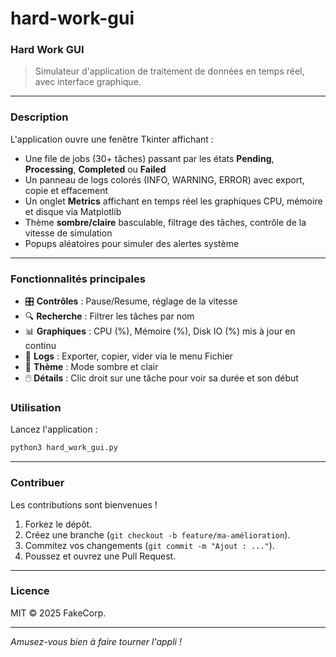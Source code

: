 # hard-work-gui

### Hard Work GUI

> Simulateur d'application de traitement de données en temps réel, avec interface graphique.

---

### Description

L'application ouvre une fenêtre Tkinter affichant :

* Une file de jobs (30+ tâches) passant par les états **Pending**, **Processing**, **Completed** ou **Failed**
* Un panneau de logs colorés (INFO, WARNING, ERROR) avec export, copie et effacement
* Un onglet **Metrics** affichant en temps réel les graphiques CPU, mémoire et disque via Matplotlib
* Thème **sombre/claire** basculable, filtrage des tâches, contrôle de la vitesse de simulation
* Popups aléatoires pour simuler des alertes système

---

### Fonctionnalités principales

* 🎛️ **Contrôles** : Pause/Resume, réglage de la vitesse
* 🔍 **Recherche** : Filtrer les tâches par nom
* 📊 **Graphiques** : CPU (%), Mémoire (%), Disk IO (%) mis à jour en continu
* 📂 **Logs** : Exporter, copier, vider via le menu Fichier
* 🎨 **Thème** : Mode sombre et clair
* 🖱️ **Détails** : Clic droit sur une tâche pour voir sa durée et son début


### Utilisation

Lancez l'application :

```bash
python3 hard_work_gui.py
```

---

### Contribuer

Les contributions sont bienvenues !

1. Forkez le dépôt.
2. Créez une branche (`git checkout -b feature/ma-amélioration`).
3. Commitez vos changements (`git commit -m "Ajout : ..."`).
4. Poussez et ouvrez une Pull Request.

---

### Licence

MIT © 2025 FakeCorp.

---

*Amusez-vous bien à faire tourner l'appli !*
